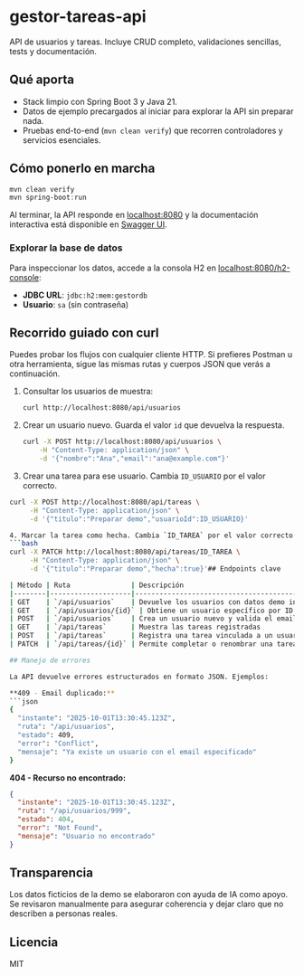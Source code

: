 # gestor-tareas-api

API de usuarios y tareas. Incluye CRUD completo, validaciones sencillas, tests y documentación.

## Qué aporta

- Stack limpio con Spring Boot 3 y Java 21.
- Datos de ejemplo precargados al iniciar para explorar la API sin preparar nada.
- Pruebas end-to-end (`mvn clean verify`) que recorren controladores y servicios esenciales.

## Cómo ponerlo en marcha

```powershell
mvn clean verify
mvn spring-boot:run
```

Al terminar, la API responde en [localhost:8080](http://localhost:8080) y la documentación interactiva está disponible en [Swagger UI](http://localhost:8080/swagger-ui/index.html).

### Explorar la base de datos

Para inspeccionar los datos, accede a la consola H2 en [localhost:8080/h2-console](http://localhost:8080/h2-console):
- **JDBC URL**: `jdbc:h2:mem:gestordb`
- **Usuario**: `sa` (sin contraseña)

## Recorrido guiado con curl

Puedes probar los flujos con cualquier cliente HTTP. Si prefieres Postman u otra herramienta, sigue las mismas rutas y cuerpos JSON que verás a continuación.

1. Consultar los usuarios de muestra:

     ```bash
     curl http://localhost:8080/api/usuarios
     ```

2. Crear un usuario nuevo. Guarda el valor `id` que devuelva la respuesta.

     ```bash
     curl -X POST http://localhost:8080/api/usuarios \
         -H "Content-Type: application/json" \
         -d '{"nombre":"Ana","email":"ana@example.com"}'
     ```

3. Crear una tarea para ese usuario. Cambia `ID_USUARIO` por el valor correcto.
```bash
curl -X POST http://localhost:8080/api/tareas \
     -H "Content-Type: application/json" \
     -d '{"titulo":"Preparar demo","usuarioId":ID_USUARIO}'

4. Marcar la tarea como hecha. Cambia `ID_TAREA` por el valor correcto.
```bash
curl -X PATCH http://localhost:8080/api/tareas/ID_TAREA \
     -H "Content-Type: application/json" \
     -d '{"titulo":"Preparar demo","hecha":true}'## Endpoints clave

| Método | Ruta               | Descripción                                  |
|--------|--------------------|----------------------------------------------|
| GET    | `/api/usuarios`    | Devuelve los usuarios con datos demo inicial |
| GET    | `/api/usuarios/{id}` | Obtiene un usuario específico por ID       |
| POST   | `/api/usuarios`    | Crea un usuario nuevo y valida el email      |
| GET    | `/api/tareas`      | Muestra las tareas registradas               |
| POST   | `/api/tareas`      | Registra una tarea vinculada a un usuario    |
| PATCH  | `/api/tareas/{id}` | Permite completar o renombrar una tarea      |

## Manejo de errores

La API devuelve errores estructurados en formato JSON. Ejemplos:

**409 - Email duplicado:**
```json
{
  "instante": "2025-10-01T13:30:45.123Z",
  "ruta": "/api/usuarios",
  "estado": 409,
  "error": "Conflict",
  "mensaje": "Ya existe un usuario con el email especificado"
}
```

**404 - Recurso no encontrado:**
```json
{
  "instante": "2025-10-01T13:30:45.123Z",
  "ruta": "/api/usuarios/999",
  "estado": 404,
  "error": "Not Found",
  "mensaje": "Usuario no encontrado"
}
```

## Transparencia

Los datos ficticios de la demo se elaboraron con ayuda de IA como apoyo. Se revisaron manualmente para asegurar coherencia y dejar claro que no describen a personas reales.

## Licencia

MIT
